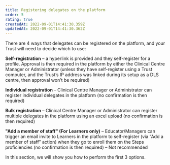 ```yaml
---
title: Registering delegates on the platform
order: 5
rating: true
createdAt: 2022-09-01T14:41:30.359Z
updatedAt: 2022-09-01T14:41:30.362Z
---
```

There are 4 ways that delegates can be registered on the platform, and your Trust will need to decide which to use:

**Self-registration** – a hyperlink is provided and they self-register for a profile. Approval is then required in the platform by either the Clinical Centre Manager or Administrator (unless they have self-register using a Trust computer, and the Trust’s IP address was linked during its setup as a DLS centre, then approval won’t be required)

**Individual registration** – Clinical Centre Manager or Administrator can register individual delegates in the platform (no confirmation is then required)

**Bulk registration** – Clinical Centre Manager or Administrator can register multiple delegates in the platform using an excel upload (no confirmation is then required)

**"Add a member of staff" (For Learners only)** – Educator/Managers can trigger an email invite  to Learners in the platform to self-register (via “Add a member of staff” action) when they go to enroll them on the Steps proficiencies (no confirmation is then required) – Not recommended

In this section, we will show you how to perform the first 3 options. 
